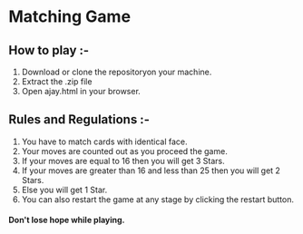 # Matching Game

## How to play :-
1. Download or clone the repositoryon your machine.
2. Extract the .zip file
3. Open ajay.html in your browser.

## Rules and Regulations :-
1. You have to match cards with identical face.
2. Your moves are counted out as you proceed the game.
3. If your moves are equal to 16 then you will get 3 Stars.
4. If your moves are greater than 16 and less than 25 then you will get 2 Stars.
5. Else you will get 1 Star.
6. You can also restart the game at any stage by clicking the restart button.

#### Don't lose hope while playing.
